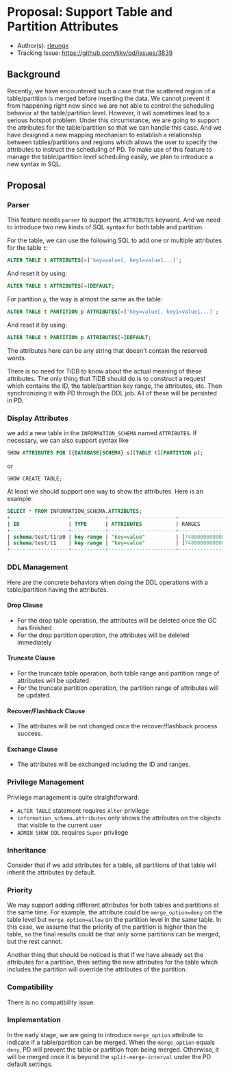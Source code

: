 # Proposal: Support Table and Partition Attributes

- Author(s): [rleungx](https://github.com/rleungx)
- Tracking Issue: https://github.com/tikv/pd/issues/3839

## Background

Recently, we have encountered such a case that the scattered region of a table/partition is merged before inserting the data. We cannot prevent it from happening right now since we are not able to control the scheduling behavior at the table/partition level. However, it will sometimes lead to a serious hotspot problem. Under this circumstance, we are going to support the attributes for the table/partition so that we can handle this case. And we have designed a new mapping mechanism to establish a relationship between tables/partitions and regions which allows the user to specify the attributes to instruct the scheduling of PD. To make use of this feature to manage the table/partition level scheduling easily, we plan to introduce a new syntax in SQL.

## Proposal

### Parser

This feature needs `parser` to support the `ATTRIBUTES` keyword. And we need to introduce two new kinds of SQL syntax for both table and partition.

For the table, we can use the following SQL to add one or multiple attributes for the table `t`:

```sql
ALTER TABLE t ATTRIBUTES[=]'key=value[, key1=value1...]';
```

And reset it by using:

```sql
ALTER TABLE t ATTRIBUTES[=]DEFAULT;
```

For partition `p`, the way is almost the same as the table:

```sql
ALTER TABLE t PARTITION p ATTRIBUTES[=]'key=value[, key1=value1...]';
```

And reset it by using:

```sql
ALTER TABLE t PARTITION p ATTRIBUTES[=]DEFAULT;
```

The attributes here can be any string that doesn't contain the reserved words. 

There is no need for TiDB to know about the actual meaning of these attributes. The only thing that TiDB should do is to construct a request which contains the ID, the table/partition key range, the attributes, etc. Then synchronizing it with PD through the DDL job. All of these will be persisted in PD.



### Display Attributes

we add a new table in the `INFORMATION_SCHEMA` named `ATTRIBUTES`. If necessary, we can also support syntax like

```sql
SHOW ATTRIBUTES FOR [{DATABASE|SCHEMA} s][TABLE t][PARTITION p];
```
or 
```
SHOW CREATE TABLE;
```

At least we should support one way to show the attributes. Here is an example:

```sql
SELECT * FROM INFORMATION_SCHEMA.ATTRIBUTES;
+-------------------+-----------+----------------------+------------------------------------------------------------------------------------------------------------------------------------------------------------------------------------------------------------------------------------------+
| ID                | TYPE      | ATTRIBUTES           | RANGES                                                                                                                                                                                                                                   |
+-------------------+-----------+----------------------+------------------------------------------------------------------------------------------------------------------------------------------------------------------------------------------------------------------------------------------+
| schema/test/t1/p0 | key-range | "key=value"          | [7480000000000000ff3a5f720000000000fa, 7480000000000000ff3b5f720000000000fa]                                                                                                                                                             |
| schema/test/t1    | key-range | "key=value"          | [7480000000000000ff395f720000000000fa, 7480000000000000ff3a5f720000000000fa], [7480000000000000ff3a5f720000000000fa, 7480000000000000ff3b5f720000000000fa], [7480000000000000ff3b5f720000000000fa, 7480000000000000ff3c5f720000000000fa] |
+-------------------+-----------+----------------------+------------------------------------------------------------------------------------------------------------------------------------------------------------------------------------------------------------------------------------------+
```

### DDL Management
Here are the concrete behaviors when doing the DDL operations with a table/partition having the attributes.

#### Drop Clause 
+ For the drop table operation, the attributes will be deleted once the GC has finished
+ For the drop partition operation, the attributes will be deleted immediately

#### Truncate Clause
+ For the truncate table operation, both table range and partition range of attributes will be updated.
+ For the truncate partition operation, the partition range of attributes will be updated.

#### Recover/Flashback Clause
+ The attributes will be not changed once the recover/flashback process success.

#### Exchange Clause
+ The attributes will be exchanged including the ID and ranges.

### Privilege Management

Privilege management is quite straightforward:

* `ALTER TABLE` statement requires `Alter` privilege
* `information_schema.attributes` only shows the attributes on the objects that visible to the current user
* `ADMIN SHOW DDL` requires `Super` privilege

### Inheritance
Consider that if we add attributes for a table, all partitions of that table will inherit the attributes by default.

### Priority
We may support adding different attributes for both tables and partitions at the same time. For example, the attribute could be `merge_option=deny` on the table level but `merge_option=allow` on the partition level in the same table.
In this case, we assume that the priority of the partition is higher than the table, so the final results could be that only some partitions can be merged, but the rest cannot.

Another thing that should be noticed is that if we have already set the attributes for a partition, then setting the new attributes for the table which includes the partition will override the attributes of the partition.

### Compatibility
There is no compatibility issue.

### Implementation
In the early stage, we are going to introduce `merge_option` attribute to indicate if a table/partition can be merged. When the `merge_option` equals `deny`, PD will prevent the table or partition from being merged. Otherwise, it will be merged once it is beyond the `split-merge-interval` under the PD default settings.
